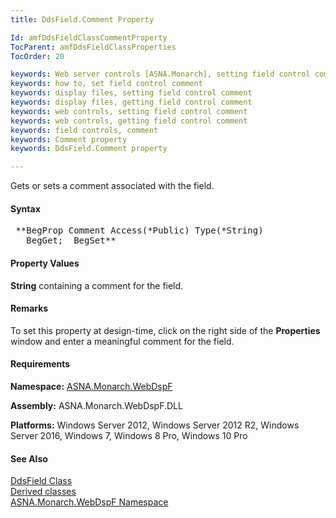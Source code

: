 ```yaml
---
title: DdsField.Comment Property

Id: amfDdsFieldClassCommentProperty
TocParent: amfDdsFieldClassProperties
TocOrder: 20

keywords: Web server controls [ASNA.Monarch], setting field control comment
keywords: how to, set field control comment
keywords: display files, setting field control comment
keywords: display files, getting field control comment
keywords: web controls, setting field control comment
keywords: web controls, getting field control comment
keywords: field controls, comment
keywords: Comment property
keywords: DdsField.Comment property

---
```


Gets or sets a comment associated with the field.

#### Syntax
<pre class="prettyprint"> **BegProp Comment Access(*Public) Type(*String)
   BegGet;  BegSet** </pre>

#### Property Values
**String** containing a comment for the field.

#### Remarks
To set this property at design-time, click on the right side of the **Properties** window and enter a meaningful comment for the field.

#### Requirements
**Namespace:** [ASNA.Monarch.WebDspF](amfWebDspFNamespace.html)

**Assembly:** ASNA.Monarch.WebDspF.DLL

**Platforms:** Windows Server 2012, Windows Server 2012 R2, Windows Server 2016, Windows 7, Windows 8 Pro, Windows 10 Pro

#### See Also
[DdsField Class](amfDdsFieldClass.html) <br /> [ Derived classes](amfDdsFieldClassDerivedClasses.html) <br /> [ ASNA.Monarch.WebDspF Namespace](amfWebDspFNamespace.html) 
